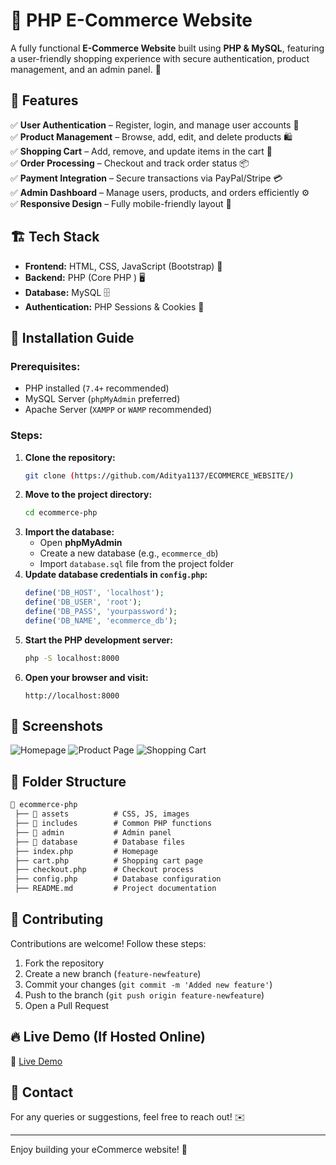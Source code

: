 # 🛒 PHP E-Commerce Website

A fully functional **E-Commerce Website** built using **PHP & MySQL**, featuring a user-friendly shopping experience with secure authentication, product management, and an admin panel. 🚀

## 🌟 Features
✅ **User Authentication** – Register, login, and manage user accounts 🔐  
✅ **Product Management** – Browse, add, edit, and delete products 🛍️  
✅ **Shopping Cart** – Add, remove, and update items in the cart 🛒  
✅ **Order Processing** – Checkout and track order status 📦  
✅ **Payment Integration** – Secure transactions via PayPal/Stripe 💳  
✅ **Admin Dashboard** – Manage users, products, and orders efficiently ⚙️  
✅ **Responsive Design** – Fully mobile-friendly layout 📱  

## 🏗️ Tech Stack
- **Frontend:** HTML, CSS, JavaScript (Bootstrap) 🎨  
- **Backend:** PHP (Core PHP ) 🖥️  
- **Database:** MySQL 🗄️  
- **Authentication:** PHP Sessions & Cookies 🔑  

## 🚀 Installation Guide
### Prerequisites:
- PHP installed (`7.4+` recommended)
- MySQL Server (`phpMyAdmin` preferred)
- Apache Server (`XAMPP` or `WAMP` recommended)

### Steps:
1. **Clone the repository:**
   ```bash
   git clone (https://github.com/Aditya1137/ECOMMERCE_WEBSITE/)
   ```
2. **Move to the project directory:**
   ```bash
   cd ecommerce-php
   ```
3. **Import the database:**
   - Open **phpMyAdmin**
   - Create a new database (e.g., `ecommerce_db`)
   - Import `database.sql` file from the project folder
4. **Update database credentials in `config.php`:**
   ```php
   define('DB_HOST', 'localhost');
   define('DB_USER', 'root');
   define('DB_PASS', 'yourpassword');
   define('DB_NAME', 'ecommerce_db');
   ```
5. **Start the PHP development server:**
   ```bash
   php -S localhost:8000
   ```
6. **Open your browser and visit:**
   ```
   http://localhost:8000
   ```

## 📸 Screenshots
![Homepage](images/homepage.png)
![Product Page](images/product-page.png)
![Shopping Cart](images/cart.png)

## 📂 Folder Structure
```md
📂 ecommerce-php
 ├── 📂 assets          # CSS, JS, images
 ├── 📂 includes        # Common PHP functions
 ├── 📂 admin           # Admin panel
 ├── 📂 database        # Database files
 ├── index.php         # Homepage
 ├── cart.php          # Shopping cart page
 ├── checkout.php      # Checkout process
 ├── config.php        # Database configuration
 ├── README.md         # Project documentation
```

## 🤝 Contributing
Contributions are welcome! Follow these steps:
1. Fork the repository
2. Create a new branch (`feature-newfeature`)
3. Commit your changes (`git commit -m 'Added new feature'`)
4. Push to the branch (`git push origin feature-newfeature`)
5. Open a Pull Request

## 🔥 Live Demo (If Hosted Online)
🔗 [Live Demo]((https://github.com/Aditya1137/ECOMMERCE_WEBSITE/))

## 📩 Contact
For any queries or suggestions, feel free to reach out! ✉️

---

Enjoy building your eCommerce website! 🚀

